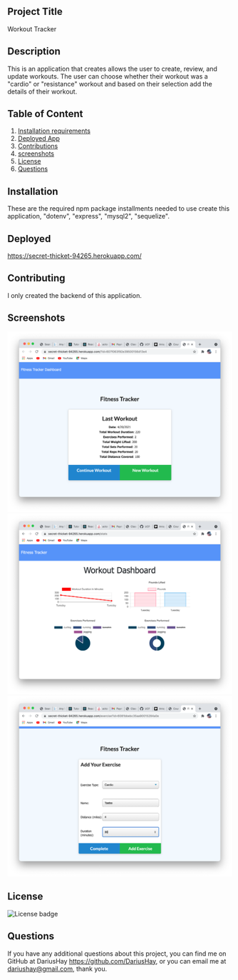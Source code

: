 ## Project Title

Workout Tracker

## Description

This is an application that creates allows the user to create, review, and update workouts. The user can choose whether their workout was a "cardio" or "resistance" workout and based on their selection add the details of their workout.

## Table of Content

1. [Installation requirements](#installation)
2. [Deployed App](#Deployed)
3. [Contributions](#contributing)
4. [screenshots](#Screenshots)
5. [License](#license)
6. [Questions](#questions)

## Installation

These are the required npm package installments needed to use create this application,
 "dotenv", "express", "mysql2", "sequelize". 

## Deployed

 https://secret-thicket-94265.herokuapp.com/

## Contributing

I only created the backend of this application.

## Screenshots

![home page](assets/home.png)
![dashboard page](assets/dash.png)
![create workout page](assets/new.png)

## License

![License badge](https://img.shields.io/badge/ISC-green.svg)

## Questions

If you have any additional questions about this project, you can find me on GitHub at DariusHay https://github.com/DariusHay, or you can email me at dariushay@gmail.com, thank you.